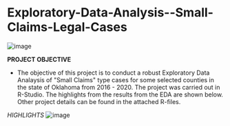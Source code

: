 # Exploratory-Data-Analysis--Small-Claims-Legal-Cases

![image](https://user-images.githubusercontent.com/96665362/226532171-f29d8c48-e74f-492e-a392-08d3504fd9b7.png)

**PROJECT OBJECTIVE**
 
- The objective of this project is to conduct a robust Exploratory Data Analaysis of "Small Claims" type cases for some selected counties in the state of Oklahoma from 2016 - 2020. The project was carried out in R-Studio. The highlights from the results from the EDA are shown below. Other project details can be found in the attached R-files.  

*HIGHLIGHTS*
![image](https://user-images.githubusercontent.com/96665362/226532340-bfde0aad-8fa5-4bf8-b876-941d3923b454.png)
